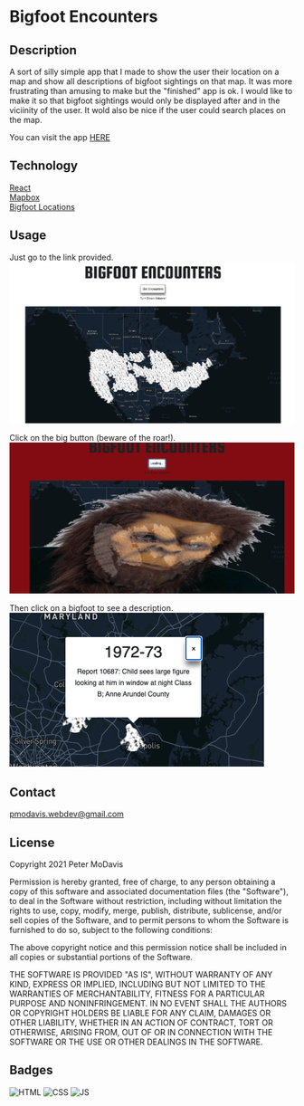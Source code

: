 # Bigfoot Encounters

## Description

A sort of silly simple app that I made to show the user their location on a map and show all descriptions of bigfoot sightings on that map. It was more frustrating than amusing to make but the "finished" app is ok. I would like to make it so that bigfoot sightings would only be displayed after and in the viciinity of the user. It wold also be nice if the user could search places on the map.

You can visit the app [HERE](https://petermodavis.github.io/bigfoot/)

## Technology

[React](https://reactjs.org/)</br>
[Mapbox](https://www.mapbox.com/)</br>
[Bigfoot Locations](https://hub.arcgis.com/datasets/9947fc49e6c44120b4a1b3133c073dbc_0/explore)</br>

## Usage

Just go to the link provided.
![Bigfoot Page](./public/images/home-screen.png)

Click on the big button (beware of the roar!).
![horrifying search](./public/images/horror.png)

Then click on a bigfoot to see a description.
![Description](./public/images/description.png)

## Contact

pmodavis.webdev@gmail.com

## License

Copyright 2021 Peter MoDavis

Permission is hereby granted, free of charge, to any person obtaining a copy of this software and associated documentation files (the "Software"), to deal in the Software without restriction, including without limitation the rights to use, copy, modify, merge, publish, distribute, sublicense, and/or sell copies of the Software, and to permit persons to whom the Software is furnished to do so, subject to the following conditions:

The above copyright notice and this permission notice shall be included in all copies or substantial portions of the Software.

THE SOFTWARE IS PROVIDED "AS IS", WITHOUT WARRANTY OF ANY KIND, EXPRESS OR IMPLIED, INCLUDING BUT NOT LIMITED TO THE WARRANTIES OF MERCHANTABILITY, FITNESS FOR A PARTICULAR PURPOSE AND NONINFRINGEMENT. IN NO EVENT SHALL THE AUTHORS OR COPYRIGHT HOLDERS BE LIABLE FOR ANY CLAIM, DAMAGES OR OTHER LIABILITY, WHETHER IN AN ACTION OF CONTRACT, TORT OR OTHERWISE, ARISING FROM, OUT OF OR IN CONNECTION WITH THE SOFTWARE OR THE USE OR OTHER DEALINGS IN THE SOFTWARE.

## Badges

![HTML](https://img.shields.io/badge/html-20.3%25-red)
![CSS](https://img.shields.io/badge/CSS-20.1%25-lightgrey)
![JS](https://img.shields.io/badge/JavaScript-59.6%25-green)
